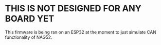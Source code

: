 # THIS IS NOT DESIGNED FOR ANY BOARD YET

This firmware is being ran on an ESP32 at the moment to just simulate CAN functionality of NAG52.